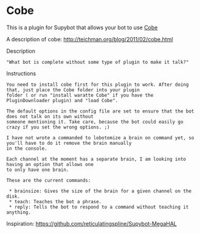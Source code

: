 Cobe
===============

This is a plugin for Supybot that allows your bot to use [Cobe](https://github.com/pteichman/cobe)

A description of cobe: http://teichman.org/blog/2011/02/cobe.html

Description

    "What bot is complete without some type of plugin to make it talk?"

Instructions

    You need to install cobe first for this plugin to work. After doing that, just place the Cobe folder into your plugin
    folder ( or run "install waratte Cobe" if you have the PluginDownloader plugin) and "load Cobe". 
    
    The default options in the config file are set to ensure that the bot does not talk on its own without 
    someone mentioning it. Take care, because the bot could easily go crazy if you set the wrong options. ;)

    I have not wrote a commanded to lobotomize a brain on command yet, so you'll have to do it remove the brain manually 
    in the console. 
    
    Each channel at the moment has a separate brain, I am looking into having an option that allows one
    to only have one brain. 
    
    These are the current commands:
    
     * brainsize: Gives the size of the brain for a given channel on the disk.
     * teach: Teaches the bot a phrase.
     * reply: Tells the bot to respond to a command without teaching it anything.


Inspiration: https://github.com/reticulatingspline/Supybot-MegaHAL


